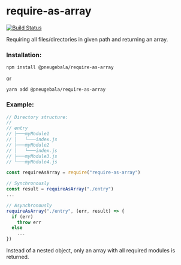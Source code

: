 # require-as-array

[![Build Status](https://travis-ci.org/pneugebala/require-as-array.svg?branch=master)](https://travis-ci.org/pneugebala/require-as-array)

Requiring all files/directories in given path and returning an array.

### Installation:
```
npm install @pneugebala/require-as-array
```
or
```
yarn add @pneugebala/require-as-array
```


### Example:
```javascript
// Directory structure:
//
// entry
// ├───myModule1
// │   └───index.js
// ├───myModule2
// │   └───index.js
// ├───myModule3.js
// └───myModule4.js

const requireAsArray = require("require-as-array")

// Synchronously
const result = requireAsArray("./entry")
...

// Asynchronously
requireAsArray("./entry", (err, result) => {
  if (err)
    throw err
  else
    ...
})
```

Instead of a nested object, only an array with all required modules is returned.